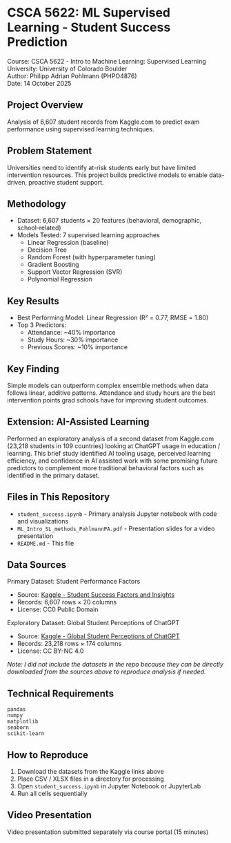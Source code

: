 # CSCA 5622: ML Supervised Learning - Student Success Prediction

Course: CSCA 5622 - Intro to Machine Learning: Supervised Learning  
University: University of Colorado Boulder  
Author: Philipp Adrian Pohlmann (PHPO4876)  
Date: 14 October 2025

## Project Overview

Analysis of 6,607 student records from Kaggle.com to predict exam performance using supervised learning techniques.

## Problem Statement

Universities need to identify at-risk students early but have limited intervention resources. This project builds predictive models to enable data-driven, proactive student support.

## Methodology

- Dataset: 6,607 students × 20 features (behavioral, demographic, school-related)
- Models Tested: 7 supervised learning approaches
  - Linear Regression (baseline)
  - Decision Tree
  - Random Forest (with hyperparameter tuning)
  - Gradient Boosting
  - Support Vector Regression (SVR)
  - Polynomial Regression

## Key Results

- Best Performing Model: Linear Regression (R² = 0.77, RMSE = 1.80)
- Top 3 Predictors:
  - Attendance: ~40% importance
  - Study Hours: ~30% importance
  - Previous Scores: ~10% importance

## Key Finding

Simple models can outperform complex ensemble methods when data follows linear, additive patterns. Attendance and study hours are the best intervention points grad schools have for improving student outcomes.

## Extension: AI-Assisted Learning

Performed an exploratory analysis of a second dataset from Kaggle.com (23,218 students in 109 countries) looking at ChatGPT usage in education / learning. This brief study identified AI tooling usage, perceived learning efficiency, and confidence in AI assisted work with some promising future predictors to complement more traditional behavioral factors such as identified in the primary dataset.

## Files in This Repository

- `student_success.ipynb` - Primary analysis Jupyter notebook with code and visualizations
- `ML_Intro_SL_methods_PohlmannPA.pdf` - Presentation slides for a video presentation
- `README.md` - This file

## Data Sources

Primary Dataset: Student Performance Factors  
- Source: [Kaggle - Student Success Factors and Insights](https://www.kaggle.com/datasets/anassarfraz13/student-success-factors-and-insights)
- Records: 6,607 rows × 20 columns
- License: CC0 Public Domain

Exploratory Dataset: Global Student Perceptions of ChatGPT  
- Source: [Kaggle - Global Student Perceptions of ChatGPT](https://www.kaggle.com/datasets/jocelyndumlao/global-student-perceptions-of-chatgpt)
- Records: 23,218 rows × 174 columns
- License: CC BY-NC 4.0

*Note: I did not include the datasets in the repo because they can be directly downloaded from the sources above to reproduce analysis if needed.*

## Technical Requirements
```
pandas
numpy
matplotlib
seaborn
scikit-learn
```

## How to Reproduce

1. Download the datasets from the Kaggle links above
2. Place CSV / XLSX files in a directory for processing
3. Open `student_success.ipynb` in Jupyter Notebook or JupyterLab
4. Run all cells sequentially

## Video Presentation

Video presentation submitted separately via course portal (15 minutes)
